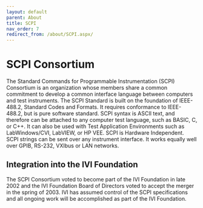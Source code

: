 ```yaml
---
layout: default
parent: About
title: SCPI
nav_order: 7
redirect_from: /about/SCPI.aspx/
---
```


# SCPI Consortium

The Standard Commands for Programmable Instrumentation (SCPI) Consortium
is an organization whose members share a common commitment to develop a
common interface language between computers and test instruments. The
SCPI Standard is built on the foundation of IEEE-488.2, Standard Codes
and Formats. It requires conformance to IEEE-488.2, but is pure software
standard. SCPI syntax is ASCII text, and therefore can be attached to
any computer test language, such as BASIC, C, or C++. It can also be
used with Test Application Environments such as LabWindows/CVI, LabVIEW,
or HP VEE. SCPI is Hardware Independent. SCPI strings can be sent over
any instrument interface. It works equally well over GPIB, RS-232,
VXIbus or LAN networks.

## Integration into the IVI Foundation

The SCPI Consortium voted to become part of the IVI Foundation in late
2002 and the IVI Foundation Board of Directors voted to accept the
merger in the spring of 2003. IVI has assumed control of the SCPI
specifications and all ongoing
work will be accomplished as part of the IVI Foundation.
